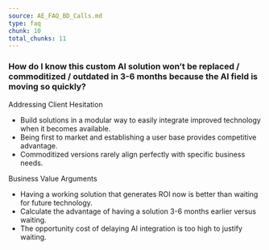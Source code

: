 ```yaml
---
source: AE_FAQ_BD_Calls.md
type: faq
chunk: 10
total_chunks: 11
---
```


### How do I know this custom AI solution won’t be replaced / commoditized / outdated in 3-6 months because the AI field is moving so quickly?
Addressing Client Hesitation 
* Build solutions in a modular way to easily integrate improved technology when it becomes available.
* Being first to market and establishing a user base provides competitive advantage.
* Commoditized versions rarely align perfectly with specific business needs.

Business Value Arguments 
* Having a working solution that generates ROI now is better than waiting for future technology.
* Calculate the advantage of having a solution 3-6 months earlier versus waiting.
* The opportunity cost of delaying AI integration is too high to justify waiting.